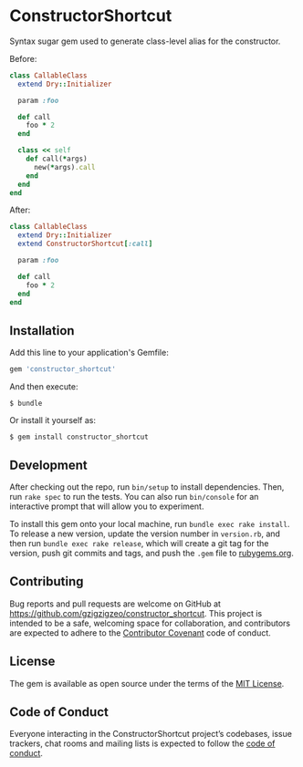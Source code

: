 # ConstructorShortcut

Syntax sugar gem used to generate class-level alias for the constructor.

Before:

```ruby
class CallableClass
  extend Dry::Initializer

  param :foo

  def call
    foo * 2
  end

  class << self
    def call(*args)
      new(*args).call
    end
  end
end
```

After:

```ruby
class CallableClass
  extend Dry::Initializer
  extend ConstructorShortcut[:call]

  param :foo

  def call
    foo * 2
  end
end
```

## Installation

Add this line to your application's Gemfile:

```ruby
gem 'constructor_shortcut'
```

And then execute:

    $ bundle

Or install it yourself as:

    $ gem install constructor_shortcut

## Development

After checking out the repo, run `bin/setup` to install dependencies. Then, run `rake spec` to run the tests. You can also run `bin/console` for an interactive prompt that will allow you to experiment.

To install this gem onto your local machine, run `bundle exec rake install`. To release a new version, update the version number in `version.rb`, and then run `bundle exec rake release`, which will create a git tag for the version, push git commits and tags, and push the `.gem` file to [rubygems.org](https://rubygems.org).

## Contributing

Bug reports and pull requests are welcome on GitHub at https://github.com/gzigzigzeo/constructor_shortcut. This project is intended to be a safe, welcoming space for collaboration, and contributors are expected to adhere to the [Contributor Covenant](http://contributor-covenant.org) code of conduct.

## License

The gem is available as open source under the terms of the [MIT License](https://opensource.org/licenses/MIT).

## Code of Conduct

Everyone interacting in the ConstructorShortcut project’s codebases, issue trackers, chat rooms and mailing lists is expected to follow the [code of conduct](https://github.com/gzigzigzeo/constructor_shortcut/blob/master/CODE_OF_CONDUCT.md).
